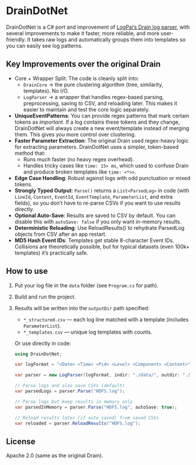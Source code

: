 ﻿# DrainDotNet

DrainDotNet is a C# port and improvement of [LogPai’s Drain log parser](https://github.com/logpai/logparser), with several improvements to make it faster, more reliable, and more user-friendly. It takes raw logs and automatically groups them into templates so you can easily see log patterns.

## Key Improvements over the original Drain
- Core + Wrapper Split: The code is cleanly split into: 
	- `DrainCore` → the pure clustering algorithm (tree, similarity, templates). No I/O. 
	- `LogParser` → a wrapper that handles regex-based parsing, preprocessing, saving to CSV, and reloading later.
  This makes it easier to maintain and test the core logic separately.
- **UniqueEventPatterns**: You can provide regex patterns that mark certain tokens as *important*. If a log contains these tokens and they change, DrainDotNet will always create a new event/template instead of merging them. This gives you more control over clustering.
- **Faster Parameter Extraction**: The original Drain used regex-heavy logic for extracting parameters. DrainDotNet uses a simpler, token-based method that:
  - Runs much faster (no heavy regex overhead).
  - Handles tricky cases like `time: 15> ms`, which used to confuse Drain and produce broken templates like `time: <*>>`.
- **Edge Case Handling**: Robust against logs with odd punctuation or mixed tokens.
- **Strongly Typed Output**: `Parse()` returns a `List<ParsedLog>` in code (with `LineId`, `Content`, `EventId`, `EventTemplate`, `ParameterList`, and extra fields), so you don’t have to re-parse CSVs if you want to use results directly.
- **Optional Auto-Save**: Results are saved to CSV by default. You can disable this with `autoSave: false` if you only want in-memory results.
- **Deterministic Reloading**: Use ReloadResults() to rehydrate ParsedLog objects from CSV after an app restart.
- **MD5 Hash Event IDs**: Templates get stable 8-character Event IDs. Collisions are theoretically possible, but for typical datasets (even 100k+ templates) it’s practically safe.

## How to use
1. Put your log file in the `data` folder (see `Program.cs` for path).
2. Build and run the project.
3. Results will be written into the `outputDir` path specified:
   - `*_structured.csv` — each log line matched with a template (includes `ParameterList`).
   - `*_templates.csv` — unique log templates with counts.

   Or use directly in code:

	```csharp
	using DrainDotNet;

	var logFormat = "<Date> <Time> <Pid> <Level> <Component> <Content>";

	var parser = new LogParser(logFormat, indir: "./data/", outdir: "./result/");

	// Parse logs and also save CSVs (default)
	var parsedLogs = parser.Parse("HDFS.log");

	// Parse logs but keep results in memory only
	var parsedInMemory = parser.Parse("HDFS.log", autoSave: true);

	// Reload results later (if auto saved) from saved CSVs
	var reloaded = parser.ReloadResults("HDFS.log");
	```

## License
Apache 2.0 (same as the original Drain).